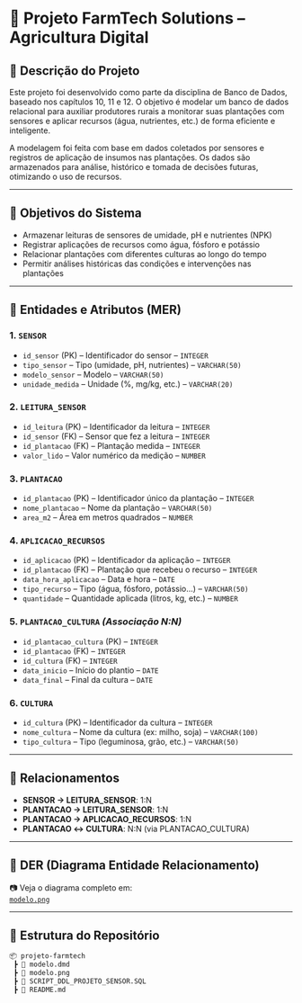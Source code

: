 # 🌾 Projeto FarmTech Solutions – Agricultura Digital

## 📘 Descrição do Projeto

Este projeto foi desenvolvido como parte da disciplina de Banco de Dados, baseado nos capítulos 10, 11 e 12. O objetivo é modelar um banco de dados relacional para auxiliar produtores rurais a monitorar suas plantações com sensores e aplicar recursos (água, nutrientes, etc.) de forma eficiente e inteligente.

A modelagem foi feita com base em dados coletados por sensores e registros de aplicação de insumos nas plantações. Os dados são armazenados para análise, histórico e tomada de decisões futuras, otimizando o uso de recursos.

---

## 📌 Objetivos do Sistema

- Armazenar leituras de sensores de umidade, pH e nutrientes (NPK)
- Registrar aplicações de recursos como água, fósforo e potássio
- Relacionar plantações com diferentes culturas ao longo do tempo
- Permitir análises históricas das condições e intervenções nas plantações

---

## 🧱 Entidades e Atributos (MER)

### 1. `SENSOR`
- `id_sensor` (PK) – Identificador do sensor – `INTEGER`
- `tipo_sensor` – Tipo (umidade, pH, nutrientes) – `VARCHAR(50)`
- `modelo_sensor` – Modelo – `VARCHAR(50)`
- `unidade_medida` – Unidade (%, mg/kg, etc.) – `VARCHAR(20)`

### 2. `LEITURA_SENSOR`
- `id_leitura` (PK) – Identificador da leitura – `INTEGER`
- `id_sensor` (FK) – Sensor que fez a leitura – `INTEGER`
- `id_plantacao` (FK) – Plantação medida – `INTEGER`
- `valor_lido` – Valor numérico da medição – `NUMBER`

### 3. `PLANTACAO`
- `id_plantacao` (PK) – Identificador único da plantação – `INTEGER`
- `nome_plantacao` – Nome da plantação – `VARCHAR(50)`
- `area_m2` – Área em metros quadrados – `NUMBER`

### 4. `APLICACAO_RECURSOS`
- `id_aplicacao` (PK) – Identificador da aplicação – `INTEGER`
- `id_plantacao` (FK) – Plantação que recebeu o recurso – `INTEGER`
- `data_hora_aplicacao` – Data e hora – `DATE`
- `tipo_recurso` – Tipo (água, fósforo, potássio...) – `VARCHAR(50)`
- `quantidade` – Quantidade aplicada (litros, kg, etc.) – `NUMBER`

### 5. `PLANTACAO_CULTURA` *(Associação N:N)*
- `id_plantacao_cultura` (PK) – `INTEGER`
- `id_plantacao` (FK) – `INTEGER`
- `id_cultura` (FK) – `INTEGER`
- `data_inicio` – Início do plantio – `DATE`
- `data_final` – Final da cultura – `DATE`

### 6. `CULTURA`
- `id_cultura` (PK) – Identificador da cultura – `INTEGER`
- `nome_cultura` – Nome da cultura (ex: milho, soja) – `VARCHAR(100)`
- `tipo_cultura` – Tipo (leguminosa, grão, etc.) – `VARCHAR(50)`

---

## 🔄 Relacionamentos

- **SENSOR → LEITURA_SENSOR**: 1:N
- **PLANTACAO → LEITURA_SENSOR**: 1:N
- **PLANTACAO → APLICACAO_RECURSOS**: 1:N
- **PLANTACAO ↔ CULTURA**: N:N (via PLANTACAO_CULTURA)

---

## 🧩 DER (Diagrama Entidade Relacionamento)

📷 Veja o diagrama completo em:  
[`modelo.png`](./modelo.png)

---

## 📂 Estrutura do Repositório

```bash
📦 projeto-farmtech
 ┣ 📄 modelo.dmd
 ┣ 📄 modelo.png
 ┣ 📄 SCRIPT_DDL_PROJETO_SENSOR.SQL
 ┣ 📄 README.md
